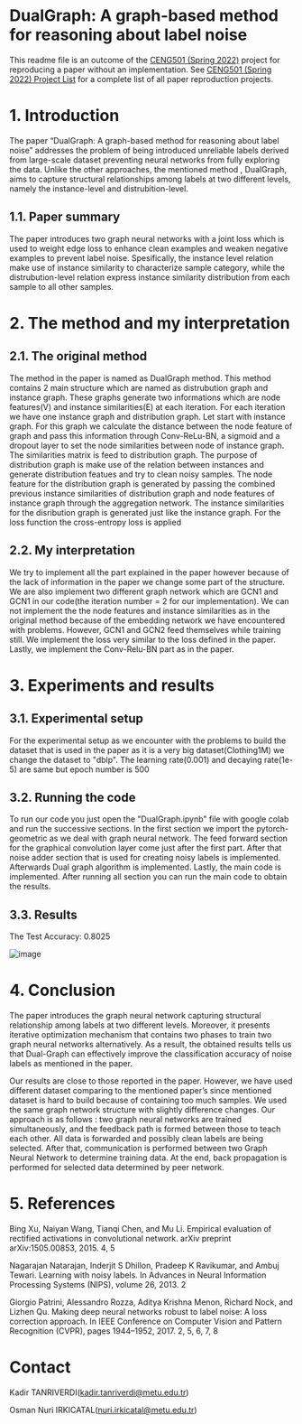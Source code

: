# DualGraph: A graph-based method for reasoning about label noise

This readme file is an outcome of the [CENG501 (Spring 2022)](https://ceng.metu.edu.tr/~skalkan/DL/) project for reproducing a paper without an implementation. See [CENG501 (Spring 2022) Project List](https://github.com/CENG501-Projects/CENG501-Spring2022) for a complete list of all paper reproduction projects.

# 1. Introduction

The paper “DualGraph: A graph-based method for reasoning about label noise” addresses the problem of being introduced unreliable labels derived from large-scale dataset preventing neural networks from fully exploring the data. Unlike the other approaches, the mentioned method , DualGraph, aims to capture structural relationships among labels at two different levels, namely the instance-level and distrubition-level.

## 1.1. Paper summary

The paper introduces two graph neural networks with a joint loss which is used to weight edge loss to enhance clean examples and weaken negative examples to prevent label noise.  Spesifically, the instance level relation make use of instance similarity to characterize sample category, while the distrubution-level relation express instance similarity distribution from each sample to all other samples.

# 2. The method and my interpretation

## 2.1. The original method
The method in the paper is named as DualGraph method. This method contains 2 main structure which are named as distrubution graph and instance graph. These graphs generate two informations which are node features(V) and instance similarities(E) at each iteration. For each iteration we have one instance graph and distribution graph. Let start with instance graph. For this graph we calculate the distance between the node feature of graph and pass this information through  Conv-ReLu-BN, a sigmoid and a dropout layer to set the node similarities between node of instance graph. The similarities matrix is feed to distribution graph. The purpose of distribution graph is make use of the relation between instances and generate distribution featues and try to clean noisy samples. The node feature for the distribution graph is generated by passing the combined previous instance similarities of distribution graph and node features of instance graph through the aggregation network. The instance similarities for the disribution graph is generated just like the instance graph. For the loss function the cross-entropy loss is applied 

## 2.2. My interpretation 
We try to implement all the part explained in the paper however because of the lack of information in the paper we change some part of the structure. We are also implement two different graph network which are GCN1 and GCN1 in our code(the iteration number = 2 for our implementation). We can not implement the the node features and instance similarities as in the original method because of the embedding network we have encountered with problems. However, GCN1 and GCN2 feed themselves while training still. We implement the loss very similar to the loss defined in the paper. Lastly, we implement the Conv-Relu-BN part as in the paper. 

# 3. Experiments and results


## 3.1. Experimental setup
For the experimental setup as we encounter with the problems to build the dataset that is used in the paper as it is a very big dataset(Clothing1M) we change the dataset to "dblp". The learning rate(0.001) and decaying rate(1e-5) are same but epoch number is 500

## 3.2. Running the code
To run our code you just open the "DualGraph.ipynb" file with google colab and run the successive sections. In the first section we import the pytorch-geometric as we deal with graph neural network. The feed forward section for the graphical convolution layer come just after the first part. After that noise adder section that is used for creating noisy labels is implemented. Afterwards Dual graph algorithm is implemented. Lastly, the main code is implemented. After running all section you can run the main code to obtain the results.

## 3.3. Results
The Test Accuracy: 0.8025

![image](https://user-images.githubusercontent.com/108792896/177662161-b00af080-d276-4333-a9df-62c4d7a21877.png)


# 4. Conclusion

The paper introduces the graph neural network capturing structural relationship among labels at two different levels. Moreover, it presents iterative optimization mechanism that contains two phases to train two graph neural networks alternatively. As a result, the obtained results tells us that Dual-Graph can effectively improve the classification accuracy of noise labels as mentioned in the paper.

Our results are close to those reported in the paper. However, we have used different dataset comparing to the mentioned paper’s since mentioned dataset is hard to build because of containing too much samples. We used the same graph network structure with slightly difference changes. Our approach is as follows : two graph neural networks are trained simultaneously, and the feedback path is formed between those to teach each other. All data is forwarded and possibly clean labels are being selected. After that, communication is performed between two Graph Neural Network to determine training data. At the end, back propagation is performed for selected data determined by peer network.

# 5. References

Bing Xu, Naiyan Wang, Tianqi Chen, and Mu Li.
Empirical evaluation of rectified activations in convolutional network. arXiv preprint arXiv:1505.00853,
2015. 4, 5

Nagarajan Natarajan, Inderjit S Dhillon, Pradeep K
Ravikumar, and Ambuj Tewari. Learning with noisy
labels. In Advances in Neural Information Processing
Systems (NIPS), volume 26, 2013. 2

Giorgio Patrini, Alessandro Rozza, Aditya Krishna Menon, Richard Nock, and Lizhen Qu. Making deep neural networks robust to label noise: A loss
correction approach. In IEEE Conference on Computer Vision and Pattern Recognition (CVPR), pages
1944–1952, 2017. 2, 5, 6, 7, 8

# Contact

Kadir TANRIVERDI(kadir.tanriverdi@metu.edu.tr)

Osman Nuri IRKICATAL(nuri.irkicatal@metu.edu.tr)
